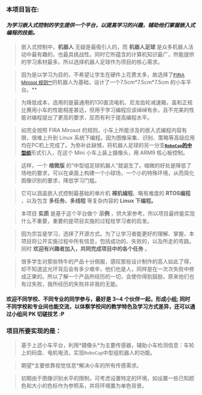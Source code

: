 ### 本项目旨在: ###
#### _为学习嵌入式控制的学生提供一个平台，以提高学习的兴趣，辅助他们掌握嵌入式编程的技能。_ ####

> 嵌入式控制中，**机器人** 无疑是最吸引人的，而 **机器人足球** 是众多机器人活动中最有趣的，也最具挑战性。同时它所蕴含的计算机知识最广，所能提供的学习素材最多。所以选择机器人足球作为项目的核心需求。


> 因为是以学习为目的，不希望让学生在硬件上花费太多，故选择了<font color='blue' face='arial' size='2'><a href='http://www.fira.net/?mid=mirosot'>FIRA Mirosot 规则**</a></font>的机器人为基础，设计了一个7.5cm\*7.5cm\*7.5cm 的小车平台。**

> 为降低成本，选用的是最通用的130直流电机、尼龙齿轮减速箱，虽和正规比赛用小车的性能相差甚远，但用于学习编程应该绰绰有余，且不完美的性能对编程提出了更高的要求，反而有利于提高编程水平。


> 如完全按照 FIRA Mirosot 的规则，小车上所能涉及的嵌入式编程内容有限，很难上升到 Linux 系统下编程。因为图像采集、识别、策略等高级应用均在PC机上完成了。为弥补此缺憾，将机器人足球的另一分支<font color='blue' face='arial' size='2'><a href='http://www.robocup.org/robocup-soccer/middle-size'><b><code>RoboCup</code>的中型组</b></a></font>形式引入，在这个 Mini 小车上装上摄像头，用 ARM9 核心板控制。

> 这样，一个 **缩微版** 的“中型组足球机器人”就诞生了。缩微的好处是降低了场地的要求，可以在桌面上构建一个小球场，一个小的特殊环境，从而简化图像识别的要求，降低学习门槛。

> 它可以涵盖嵌入式控制最基础的单片机 **裸机编程**、略有难度的 **RTOS编程** ，以及包含 **多任务、多线程** 等复杂内容的 **Linux 下编程。**


> 本项目 **实质** 是基于这个平台做个 **示例** ，供大家参考。所以项目最终能实现什么不重要，重要的是项目实施的过程给学习者的启发。

> 因为宗旨是学习，选择了开源方式。为了让学习者能更好的理解、掌握，本项目将公开实施过程中所有信息，包括成功的、失败的，以及所走的弯路。同时 **欢迎有兴趣者加入，共同完成项目中的各个任务** 。

> 很多学生对那些特牛的产品十分佩服，感叹那些设计制作的高人如此了得，却不知道这光环背后会有多少艰辛，他们也是人，同样是在一次次失败中修成正果的。所以了解一个产品所经历的一切，会使你得到鼓励，原来他们也有过失败，我所经历的失败并非我的无能。

#### 欢迎不同学校、不同专业的同学参与，最好是 3~4 个伙伴一起，形成小组; 同时不同学校和专业间也能交流，以体察学校间的教学特色及学习方式差异，还可以通过小组间 PK 切磋技艺 :P ####

### 项目所要实现的是： ###
> 基于上述小车平台，利用\*摄像头\*为主要传感器，辅助小车检测信息：车轮上的码盘、电机电流，实现`RoboCup`中型组机器人的功能。

> 期望\*主要依靠视觉信息\*解决小车的所有传感需求。

> 初期由于图像识别水平的限制，可考虑设置特定的环境，如设置一些已知颜色和大小的色标作为参照系，并将环境置为单色背景。